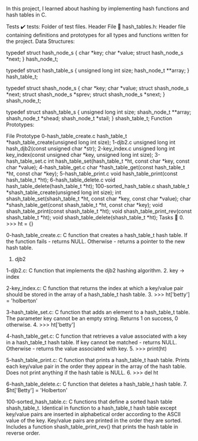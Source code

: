 In this project, I learned about hashing by implementing hash functions and hash tables in C.

Tests ✔️
tests: Folder of test files.
Header File 📁
hash_tables.h: Header file containing definitions and prototypes for all types and functions written for the project.
Data Structures:

typedef struct hash_node_s
{
	char *key;
	char *value;
	struct hash_node_s *next;
} hash_node_t;

typedef struct hash_table_s
{
	unsigned long int size;
	hash_node_t **array;
} hash_table_t;

typedef struct shash_node_s
{
	char *key;
	char *value;
	struct shash_node_s *next;
	struct shash_node_s *sprev;
	struct shash_node_s *snext;
} shash_node_t;

typedef struct shash_table_s
{
	unsigned long int size;
	shash_node_t **array;
	shash_node_t *shead;
	shash_node_t *stail;
} shash_table_t;
Function Prototypes:

File	Prototype
0-hash_table_create.c	hash_table_t *hash_table_create(unsigned long int size);
1-djb2.c	unsigned long int hash_djb2(const unsigned char *str);
2-key_index.c	unsigned long int key_index(const unsigned char *key, unsigned long int size);
3-hash_table_set.c	int hash_table_set(hash_table_t *ht, const char *key, const char *value);
4-hash_table_get.c	char *hash_table_get(const hash_table_t *ht, const char *key);
5-hash_table_print.c	void hash_table_print(const hash_table_t *ht);
6-hash_table_delete.c	void hash_table_delete(hash_table_t *ht);
100-sorted_hash_table.c	shash_table_t *shash_table_create(unsigned long int size);
int shash_table_set(shash_table_t *ht, const char *key, const char *value);
char *shash_table_get(const shash_table_t *ht, const char *key);
void shash_table_print(const shash_table_t *ht);
void shash_table_print_rev(const shash_table_t *ht);
void shash_table_delete(shash_table_t *ht);
Tasks 📃
0. >>> ht = {}

0-hash_table_create.c: C function that creates a hash_table_t hash table.
If the function fails - returns NULL.
Otherwise - returns a pointer to the new hash table.
1. djb2

1-djb2.c: C function that implements the djb2 hashing algorithm.
2. key -> index

2-key_index.c: C function that returns the index at which a key/value pair should be stored in the array of a hash_table_t hash table.
3. >>> ht['betty'] = 'holberton'

3-hash_table_set.c: C function that adds an element to a hash_table_t table.
The parameter key cannot be an empty string.
Returns 1 on success, 0 otherwise.
4. >>> ht['betty']

4-hash_table_get.c: C function that retrieves a value associated with a key in a hash_table_t hash table.
If key cannot be matched - returns NULL.
Otherwise - returns the value associated with key.
5. >>> print(ht)

5-hash_table_print.c: C function that prints a hash_table_t hash table.
Prints each key/value pair in the order they appear in the array of the hash table.
Does not print anything if the hash table is NULL.
6. >>> del ht

6-hash_table_delete.c: C function that deletes a hash_table_t hash table.
7. $ht['Betty'] = 'Holberton'

100-sorted_hash_table.c: C functions that define a sorted hash table shash_table_t.
Identical in function to a hash_table_t hash table except key/value pairs are inserted in alphabetical order according to the ASCII value of the key.
Key/value pairs are printed in the order they are sorted.
Includes a function shash_table_print_rev() that prints the hash table in reverse order.
